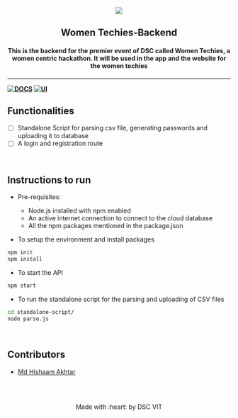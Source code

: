 <p align="center">
	<img src="https://user-images.githubusercontent.com/30529572/72455010-fb38d400-37e7-11ea-9c1e-8cdeb5f5906e.png" />
	<h2 align="center"> Women Techies-Backend </h2>
	<h4 align="center"> This is the backend for the premier event of DSC called Women Techies, a women centric hackathon. It will be used in the app and the website for the women techies <h4>
</p>

---
[![DOCS](https://img.shields.io/badge/Documentation-see%20docs-green?style=flat-square&logo=appveyor)](https://web.postman.co/collections/9876592-02d8c703-ec49-406b-844b-cf198c11eed4?version=latest&workspace=efa91e8b-9c74-408c-8ba5-d7fec553994b)
  [![UI ](https://img.shields.io/badge/User%20Interface-Link%20to%20UI-orange?style=flat-square&logo=appveyor)](https://womentechies.herokuapp.com/)


## Functionalities
- [ ] Standalone Script for parsing csv file, generating passwords and uploading it to database
- [ ] A login and registration route

<br>


## Instructions to run

* Pre-requisites:
	-  Node.js installed with npm enabled
	-  An active internet connection to connect to the cloud database
	-  All the npm packages mentioned in the package.json

* To setup the environment and install packages
```bash
npm init
npm install 
```

* To start the API

```bash
npm start
```
* To run the standalone script for the parsing and uploading of CSV files

```bash
cd standalone-script/
node parse.js
```

<br>

## Contributors

* [  Md Hishaam Akhtar  ](https://github.com/mdhishaamakhtar)



<br>
<br>

<p align="center">
	Made with :heart: by DSC VIT
</p>
